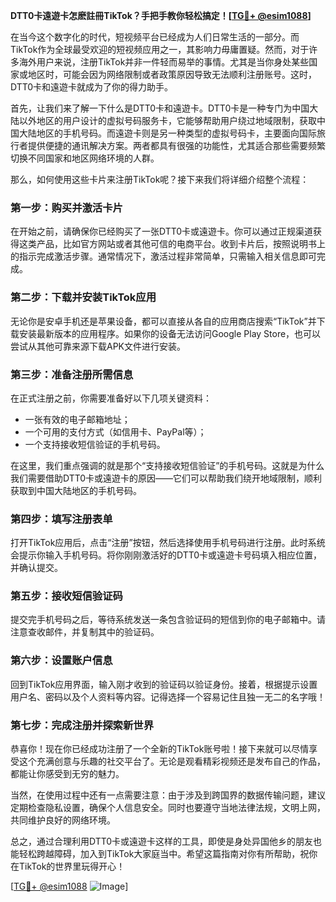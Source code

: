 **DTT0卡遠遊卡怎麽註冊TikTok？手把手教你轻松搞定！[[TG💪+ @esim1088](https://t.me/s/esim1088)]**

在当今这个数字化的时代，短视频平台已经成为人们日常生活的一部分。而TikTok作为全球最受欢迎的短视频应用之一，其影响力毋庸置疑。然而，对于许多海外用户来说，注册TikTok并非一件轻而易举的事情。尤其是当你身处某些国家或地区时，可能会因为网络限制或者政策原因导致无法顺利注册账号。这时，DTT0卡和遠遊卡就成为了你的得力助手。

首先，让我们来了解一下什么是DTT0卡和遠遊卡。DTT0卡是一种专门为中国大陆以外地区的用户设计的虚拟号码服务卡，它能够帮助用户绕过地域限制，获取中国大陆地区的手机号码。而遠遊卡则是另一种类型的虚拟号码卡，主要面向国际旅行者提供便捷的通讯解决方案。两者都具有很强的功能性，尤其适合那些需要频繁切换不同国家和地区网络环境的人群。

那么，如何使用这些卡片来注册TikTok呢？接下来我们将详细介绍整个流程：

### 第一步：购买并激活卡片

在开始之前，请确保你已经购买了一张DTT0卡或遠遊卡。你可以通过正规渠道获得这类产品，比如官方网站或者其他可信的电商平台。收到卡片后，按照说明书上的指示完成激活步骤。通常情况下，激活过程非常简单，只需输入相关信息即可完成。

### 第二步：下载并安装TikTok应用

无论你是安卓手机还是苹果设备，都可以直接从各自的应用商店搜索“TikTok”并下载安装最新版本的应用程序。如果你的设备无法访问Google Play Store，也可以尝试从其他可靠来源下载APK文件进行安装。

### 第三步：准备注册所需信息

在正式注册之前，你需要准备好以下几项关键资料：
- 一张有效的电子邮箱地址；
- 一个可用的支付方式（如信用卡、PayPal等）；
- 一个支持接收短信验证的手机号码。

在这里，我们重点强调的就是那个“支持接收短信验证”的手机号码。这就是为什么我们需要借助DTT0卡或遠遊卡的原因——它们可以帮助我们绕开地域限制，顺利获取到中国大陆地区的手机号码。

### 第四步：填写注册表单

打开TikTok应用后，点击“注册”按钮，然后选择使用手机号码进行注册。此时系统会提示你输入手机号码。将你刚刚激活好的DTT0卡或遠遊卡号码填入相应位置，并确认提交。

### 第五步：接收短信验证码

提交完手机号码之后，等待系统发送一条包含验证码的短信到你的电子邮箱中。请注意查收邮件，并复制其中的验证码。

### 第六步：设置账户信息

回到TikTok应用界面，输入刚才收到的验证码以验证身份。接着，根据提示设置用户名、密码以及个人资料等内容。记得选择一个容易记住且独一无二的名字哦！

### 第七步：完成注册并探索新世界

恭喜你！现在你已经成功注册了一个全新的TikTok账号啦！接下来就可以尽情享受这个充满创意与乐趣的社交平台了。无论是观看精彩视频还是发布自己的作品，都能让你感受到无穷的魅力。

当然，在使用过程中还有一点需要注意：由于涉及到跨国界的数据传输问题，建议定期检查隐私设置，确保个人信息安全。同时也要遵守当地法律法规，文明上网，共同维护良好的网络环境。

总之，通过合理利用DTT0卡或遠遊卡这样的工具，即使是身处异国他乡的朋友也能轻松跨越障碍，加入到TikTok大家庭当中。希望这篇指南对你有所帮助，祝你在TikTok的世界里玩得开心！

[[TG💪+ @esim1088](https://t.me/s/esim1088) ![Image](https://i.postimg.cc/4NQfJmqS/Snipaste-2025-05-13-00-14-12.png)]